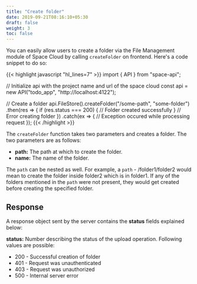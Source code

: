 ```yaml
---
title: "Create folder"
date: 2019-09-21T08:16:10+05:30
draft: false
weight: 3
toc: false
---
```


You can easily allow users to create a folder via the File Management module of Space Cloud by calling `createFolder` on frontend. Here's a code snippet to do so:

{{< highlight javascript "hl_lines=7" >}}
import { API } from "space-api";

// Initialize api with the project name and url of the space cloud
const api = new API("todo_app", "http://localhost:4122");

// Create a folder
api.FileStore().createFolder("/some-path", "some-folder")
  .then(res => {
    if (res.status === 200) {
      // Folder created successfully
    }
    // Error creating folder
  })
  .catch(ex => {
    // Exception occured while processing request
  });
{{< /highlight >}}  

The `createFolder` function takes two parameters and creates a folder. The two parameters are as follows:

- **path:** The path at which to create the folder.
- **name:** The name of the folder.

The `path` can be nested as well. For example, a `path` - /folder1/folder2 would mean to create the folder inside folder2 which is in folder1. If any of the folders mentioned in the `path` were not present, they would get created before creating the specified folder.

## Response

A response object sent by the server contains the **status** fields explained below:

**status:** Number describing the status of the upload operation. Following values are possible:

- 200 - Successful creation of folder
- 401 - Request was unauthenticated
- 403 - Request was unauthorized
- 500 - Internal server error